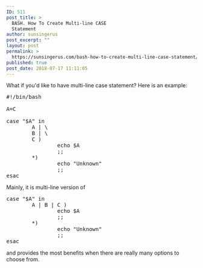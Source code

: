 ```yaml
---
ID: 511
post_title: >
  BASH. How To Create Multi-line CASE
  Statement
author: sunsingerus
post_excerpt: ""
layout: post
permalink: >
  https://sunsingerus.com/bash-how-to-create-multi-line-case-statement/
published: true
post_date: 2018-07-17 11:11:05
---
```

What if you'd like to have multi-line case statement?
Here is an example:
<pre>
#!/bin/bash

A=C

case "$A" in
        A | \
        B | \
        C )
                echo $A
                ;;
        *)
                echo "Unknown"
                ;;
esac
</pre>
Mainly, it is multi-line version of
<pre>
case "$A" in
        A | B | C )
                echo $A
                ;;
        *)
                echo "Unknown"
                ;;
esac
</pre>
and provides the most benefits when there are really many options to choose from.